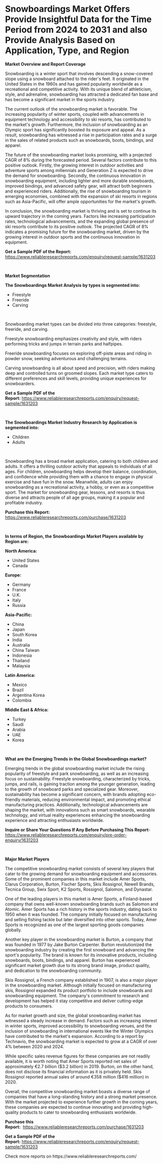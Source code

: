 <p><h1>Snowboardings Market Offers Provide Insightful Data for the Time Period from 2024 to 2031 and also Provide Analysis Based on Application, Type, and Region</h1></p><p><strong>Market Overview and Report Coverage</strong></p>
<p><p>Snowboarding is a winter sport that involves descending a snow-covered slope using a snowboard attached to the rider's feet. It originated in the United States in the 1960s and has gained popularity worldwide as a recreational and competitive activity. With its unique blend of athleticism, style, and adrenaline, snowboarding has attracted a dedicated fan base and has become a significant market in the sports industry.</p><p>The current outlook of the snowboarding market is favorable. The increasing popularity of winter sports, coupled with advancements in equipment technology and accessibility to ski resorts, has contributed to the market's growth. Furthermore, the inclusion of snowboarding as an Olympic sport has significantly boosted its exposure and appeal. As a result, snowboarding has witnessed a rise in participation rates and a surge in the sales of related products such as snowboards, boots, bindings, and apparel.</p><p>The future of the snowboarding market looks promising, with a projected CAGR of 8% during the forecasted period. Several factors contribute to this positive outlook. Firstly, the growing interest in outdoor activities and adventure sports among millennials and Generation Z is expected to drive the demand for snowboarding. Secondly, the continuous innovation in snowboarding equipment, including lighter and more durable snowboards, improved bindings, and advanced safety gear, will attract both beginners and experienced riders. Additionally, the rise of snowboarding tourism in emerging economies, combined with the expansion of ski resorts in regions such as Asia-Pacific, will offer ample opportunities for the market's growth.</p><p>In conclusion, the snowboarding market is thriving and is set to continue its upward trajectory in the coming years. Factors like increasing participation rates, technological advancements, and the expanding global presence of ski resorts contribute to its positive outlook. The projected CAGR of 8% indicates a promising future for the snowboarding market, driven by the growing interest in outdoor sports and the continuous innovation in equipment.</p></p>
<p><strong>Get a Sample PDF of the Report:</strong> <a href="https://www.reliableresearchreports.com/enquiry/request-sample/1631203">https://www.reliableresearchreports.com/enquiry/request-sample/1631203</a></p>
<p>&nbsp;</p>
<p><strong>Market Segmentation</strong></p>
<p><strong>The Snowboardings Market Analysis by types is segmented into:</strong></p>
<p><ul><li>Freestyle</li><li>Freeride</li><li>Carving</li></ul></p>
<p>&nbsp;</p>
<p><p>Snowboarding market types can be divided into three categories: freestyle, freeride, and carving. </p><p>Freestyle snowboarding emphasizes creativity and style, with riders performing tricks and jumps in terrain parks and halfpipes. </p><p>Freeride snowboarding focuses on exploring off-piste areas and riding in powder snow, seeking adventurous and challenging terrains. </p><p>Carving snowboarding is all about speed and precision, with riders making deep and controlled turns on groomed slopes. Each market type caters to different preferences and skill levels, providing unique experiences for snowboarders.</p></p>
<p><strong>Get a Sample PDF of the Report:</strong>&nbsp;<a href="https://www.reliableresearchreports.com/enquiry/request-sample/1631203">https://www.reliableresearchreports.com/enquiry/request-sample/1631203</a></p>
<p>&nbsp;</p>
<p><strong>The Snowboardings Market Industry Research by Application is segmented into:</strong></p>
<p><ul><li>Children</li><li>Adults</li></ul></p>
<p>&nbsp;</p>
<p><p>Snowboarding has a broad market application, catering to both children and adults. It offers a thrilling outdoor activity that appeals to individuals of all ages. For children, snowboarding helps develop their balance, coordination, and confidence while providing them with a chance to engage in physical exercise and have fun in the snow. Meanwhile, adults can enjoy snowboarding as a recreational activity, a hobby, or even as a competitive sport. The market for snowboarding gear, lessons, and resorts is thus diverse and attracts people of all age groups, making it a popular and profitable industry.</p></p>
<p><strong>Purchase this Report:</strong>&nbsp; <a href="https://www.reliableresearchreports.com/purchase/1631203">https://www.reliableresearchreports.com/purchase/1631203</a></p>
<p>&nbsp;</p>
<p><strong>In terms of Region, the Snowboardings Market Players available by Region are:</strong></p>
<p>
    <p> <strong> North America: </strong>
        <ul>
            <li>United States</li>
            <li>Canada</li>
        </ul>
        </p> 
    <p> <strong> Europe: </strong>
        <ul>
            <li>Germany</li>
            <li>France</li>
            <li>U.K.</li>
            <li>Italy</li>
            <li>Russia</li>
        </ul>
        </p> 
    <p> <strong> Asia-Pacific: </strong>
        <ul>
            <li>China</li>
            <li>Japan</li>
            <li>South Korea</li>
            <li>India</li>
            <li>Australia</li>
            <li>China Taiwan</li>
            <li>Indonesia</li>
            <li>Thailand</li>
            <li>Malaysia</li>
        </ul>
        </p> 
    <p> <strong> Latin America: </strong>
        <ul>
            <li>Mexico</li>
            <li>Brazil</li>
            <li>Argentina Korea</li>
            <li>Colombia</li>
        </ul>
        </p> 
    <p> <strong> Middle East & Africa: </strong>
        <ul>
            <li>Turkey</li>
            <li>Saudi</li>
            <li>Arabia</li>
            <li>UAE</li>
            <li>Korea</li>
        </ul>
    </p>
    </p>
<p>&nbsp;</p>
<p><strong>What are the Emerging Trends in the Global Snowboardings market?</strong></p>
<p><p>Emerging trends in the global snowboarding market include the rising popularity of freestyle and park snowboarding, as well as an increasing focus on sustainability. Freestyle snowboarding, characterized by tricks, jumps, and rails, is gaining traction among the younger generation, leading to the growth of snowboard parks and specialized gear. Moreover, sustainability has become a significant concern, with brands adopting eco-friendly materials, reducing environmental impact, and promoting ethical manufacturing practices. Additionally, technological advancements are shaping the market, with innovations such as smart snowboards, wearable technology, and virtual reality experiences enhancing the snowboarding experience and attracting enthusiasts worldwide.</p></p>
<p><strong>Inquire or Share Your Questions If Any Before Purchasing This Report</strong>- <a href="https://www.reliableresearchreports.com/enquiry/pre-order-enquiry/1631203">https://www.reliableresearchreports.com/enquiry/pre-order-enquiry/1631203</a></p>
<p>&nbsp;</p>
<p><strong>Major Market Players</strong></p>
<p><p>The competitive snowboarding market consists of several key players that cater to the growing demand for snowboarding equipment and accessories. Some of the prominent companies in this market include Amer Sports, Clarus Corporation, Burton, Fischer Sports, Skis Rossignol, Newell Brands, Tecnica Group, Swix Sport, K2 Sports, Rossignol, Salomon, and Dynastar.</p><p>One of the leading players in this market is Amer Sports, a Finland-based company that owns well-known snowboarding brands such as Salomon and Atomic. Amer Sports has a rich history in the sports industry, dating back to 1950 when it was founded. The company initially focused on manufacturing and selling fishing tackle but later diversified into other sports. Today, Amer Sports is recognized as one of the largest sporting goods companies globally.</p><p>Another key player in the snowboarding market is Burton, a company that was founded in 1977 by Jake Burton Carpenter. Burton revolutionized the snowboarding industry by creating the first snowboard and advancing the sport's popularity. The brand is known for its innovative products, including snowboards, boots, bindings, and apparel. Burton has experienced significant market growth due to its strong brand image, product quality, and dedication to the snowboarding community.</p><p>Skis Rossignol, a French company established in 1907, is also a major player in the snowboarding market. Although initially focused on manufacturing skis, Rossignol expanded its product portfolio to include snowboards and snowboarding equipment. The company's commitment to research and development has helped it stay competitive and deliver cutting-edge products to consumers.</p><p>As for market growth and size, the global snowboarding market has witnessed a steady increase in demand. Factors such as increasing interest in winter sports, improved accessibility to snowboarding venues, and the inclusion of snowboarding in international events like the Winter Olympics have contributed to the market's expansion. According to a report by Technavio, the snowboarding market is expected to grow at a CAGR of over 4% between 2020 and 2024.</p><p>While specific sales revenue figures for these companies are not readily available, it is worth noting that Amer Sports reported net sales of approximately €2.7 billion ($3.2 billion) in 2019. Burton, on the other hand, does not disclose its financial information as it is privately held. Skis Rossignol reported annual sales of around €358 million ($416 million) in 2020.</p><p>Overall, the competitive snowboarding market boasts a diverse range of companies that have a long-standing history and a strong market presence. With the market projected to experience further growth in the coming years, these companies are expected to continue innovating and providing high-quality products to cater to snowboarding enthusiasts worldwide.</p></p>
<p><strong>Purchase this Report:</strong>&nbsp;&nbsp;<a href="https://www.reliableresearchreports.com/purchase/1631203">https://www.reliableresearchreports.com/purchase/1631203</a></p>
<p></p>
<p><strong>Get a Sample PDF of the Report:</strong>&nbsp;<a href="https://www.reliableresearchreports.com/enquiry/request-sample/1631203">https://www.reliableresearchreports.com/enquiry/request-sample/1631203</a></p>
<p>Check more reports on https://www.reliableresearchreports.com/</p>